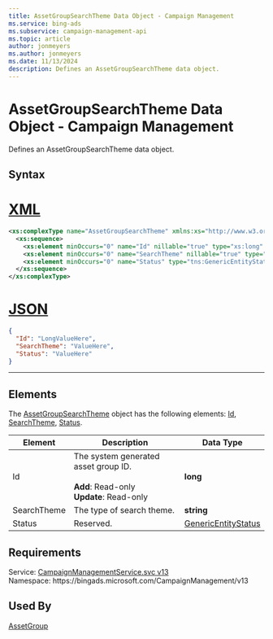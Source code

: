 ```yaml
---
title: AssetGroupSearchTheme Data Object - Campaign Management
ms.service: bing-ads
ms.subservice: campaign-management-api
ms.topic: article
author: jonmeyers
ms.author: jonmeyers
ms.date: 11/13/2024
description: Defines an AssetGroupSearchTheme data object.
---
```

# AssetGroupSearchTheme Data Object - Campaign Management
Defines an AssetGroupSearchTheme data object.

## Syntax

# [XML](#tab/xml)

```xml
<xs:complexType name="AssetGroupSearchTheme" xmlns:xs="http://www.w3.org/2001/XMLSchema">
  <xs:sequence>
    <xs:element minOccurs="0" name="Id" nillable="true" type="xs:long" />
    <xs:element minOccurs="0" name="SearchTheme" nillable="true" type="xs:string" />
    <xs:element minOccurs="0" name="Status" type="tns:GenericEntityStatus" />
  </xs:sequence>
</xs:complexType>
```

# [JSON](#tab/json)

```json
{
  "Id": "LongValueHere",
  "SearchTheme": "ValueHere",
  "Status": "ValueHere"
}
```

-----

## <a name="elements"></a>Elements

The [AssetGroupSearchTheme](assetgroupsearchtheme.md) object has the following elements: [Id](#id), [SearchTheme](#searchtheme), [Status](#status).

|Element|Description|Data Type|
|-----------|---------------|-------------|
|<a name="id"></a>Id|The system generated asset group ID.<br /><br />**Add**: Read-only<br />**Update**: Read-only |**long**|
|<a name="searchtheme"></a>SearchTheme|The type of search theme.|**string**|
|<a name="status"></a>Status|Reserved.|[GenericEntityStatus](genericentitystatus.md)|

## Requirements
Service: [CampaignManagementService.svc v13](https://campaign.api.bingads.microsoft.com/Api/Advertiser/CampaignManagement/v13/CampaignManagementService.svc)  
Namespace: https\://bingads.microsoft.com/CampaignManagement/v13  

## Used By
[AssetGroup](assetgroup.md)  
